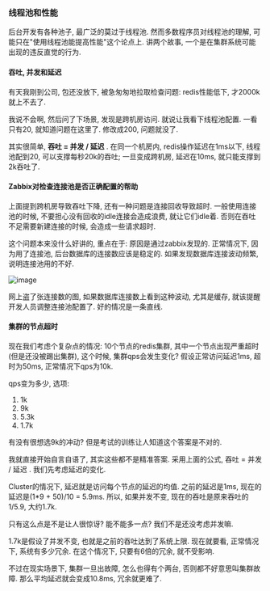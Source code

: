 ### 线程池和性能

后台开发有各种池子, 最广泛的莫过于线程池. 然而多数程序员对线程池的理解, 可能只在"使用线程池能提高性能"这个论点上. 讲两个故事, 一个是在集群系统可能出现的违反直觉的行为.


#### 吞吐, 并发和延迟

有天我刚到公司, 包还没放下, 被急匆匆地拉取检查问题: redis性能低下, 才2000k就上不去了.

我说不会啊, 然后问了下场景, 发现是跨机房访问. 就说让我看下线程池配置. 一看只有20, 就知道问题在这里了. 修改成200, 问题就没了.

其实很简单, **吞吐 = 并发 / 延迟** . 在同一个机房内, redis操作延迟在1ms以下, 线程池配到20, 可以支撑每秒20k的吞吐; 一旦变成跨机房, 延迟在10ms, 就只能支撑到2k吞吐了. 

#### Zabbix对检查连接池是否正确配置的帮助

上面提到跨机房导致吞吐下降, 还有一种问题是连接回收导致超时. 一般使用连接池的时候, 不要担心没有回收的idle连接会造成浪费, 就让它们idle着. 否则在吞吐不足需要新建连接的时候, 会造成一些请求超时. 

这个问题本来没什么好讲的, 重点在于: 原因是通过zabbix发现的. 正常情况下, 因为用了连接池, 后台数据库的连接数应该是稳定的. 如果发现数据库连接波动频繁, 说明连接池用的不好. 

![image](https://github.com/covering/arch_ops_stories/blob/master/imgs/connections.jpg)

网上盗了张连接数的图, 如果数据库连接数上看到这种波动, 尤其是缓存, 就该提醒开发人员调整连接池配置了. 好的情况是一条直线.


#### 集群的节点超时

现在我们考虑个复杂点的情况: 10个节点的redis集群, 其中一个节点出现严重超时(但是还没被踢出集群), 这个时候, 集群qps会发生变化? 假设正常访问延迟1ms, 超时为50ms, 正常情况下qps为10k.

qps变为多少, 选项: 

1. 1k
2. 9k
3. 5.3k
4. 1.7k

有没有很想选9k的冲动? 但是考试的训练让人知道这个答案是不对的.

我就直接开始自言自语了, 其实这些都不是精准答案. 采用上面的公式, 吞吐 = 并发 / 延迟 . 我们先考虑延迟的变化. 

Cluster的情况下, 延迟就是访问每个节点的延迟的均值. 之前的延迟是1ms, 现在的延迟是(1*9 + 50)/10 = 5.9ms. 所以, 如果并发不变, 现在的吞吐是原来吞吐的1/5.9, 大约1.7k.

只有这么点是不是让人很惊讶? 能不能多一点? 我们不是还没考虑并发嘛.

1.7k是假设了并发不变, 也就是之前的吞吐达到了系统上限. 现在就要看, 正常情况下, 系统有多少冗余. 在这个情况下, 只要有6倍的冗余, 就不受影响. 

不过在现实场景下, 集群一旦出故障, 怎么也得有个两台, 否则都不好意思叫集群故障. 那么平均延迟就会变成10.8ms, 冗余就更难了.




